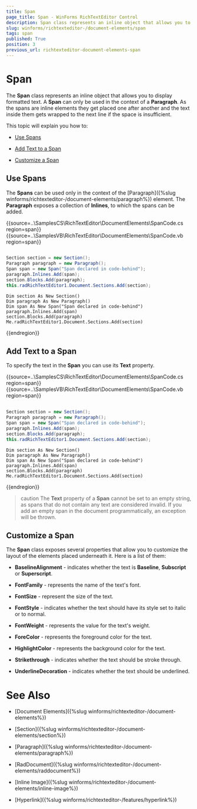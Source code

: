 ```yaml
---
title: Span
page_title: Span - WinForms RichTextEditor Control
description: Span class represents an inline object that allows you to display formatted text. A Span can only be used in the context of a Paragraph in WinForms RichTextEditor.
slug: winforms/richtexteditor-/document-elements/span
tags: span
published: True
position: 3
previous_url: richtexteditor-document-elements-span
---
```


# Span

The __Span__ class represents an inline object that allows you to display formatted text. A __Span__ can only be used in the context of a __Paragraph__. As the spans are inline elements they get placed one after another and the text inside them gets wrapped to the next line if the space is insufficient.

This topic will explain you how to:

* [Use Spans](#use-spans)

* [Add Text to a Span](#add-text-to-a-span)

* [Customize a Span](#customize-a-span)

## Use Spans

The __Spans__ can be used only in the context of the [Paragraph]({%slug winforms/richtexteditor-/document-elements/paragraph%}) element. The __Paragraph__ exposes a collection of **Inlines**, to which the spans can be added.

{{source=..\SamplesCS\RichTextEditor\DocumentElements\SpanCode.cs region=span}} 
{{source=..\SamplesVB\RichTextEditor\DocumentElements\SpanCode.vb region=span}} 

````C#
            
Section section = new Section();
Paragraph paragraph = new Paragraph();
Span span = new Span("Span declared in code-behind");
paragraph.Inlines.Add(span);
section.Blocks.Add(paragraph);
this.radRichTextEditor1.Document.Sections.Add(section);

````
````VB.NET
Dim section As New Section()
Dim paragraph As New Paragraph()
Dim span As New Span("Span declared in code-behind")
paragraph.Inlines.Add(span)
section.Blocks.Add(paragraph)
Me.radRichTextEditor1.Document.Sections.Add(section)

````

{{endregion}} 

## Add Text to a Span

To specify the text in the __Span__ you can use its __Text__ property.

{{source=..\SamplesCS\RichTextEditor\DocumentElements\SpanCode.cs region=span}} 
{{source=..\SamplesVB\RichTextEditor\DocumentElements\SpanCode.vb region=span}} 

````C#
            
Section section = new Section();
Paragraph paragraph = new Paragraph();
Span span = new Span("Span declared in code-behind");
paragraph.Inlines.Add(span);
section.Blocks.Add(paragraph);
this.radRichTextEditor1.Document.Sections.Add(section);

````
````VB.NET
Dim section As New Section()
Dim paragraph As New Paragraph()
Dim span As New Span("Span declared in code-behind")
paragraph.Inlines.Add(span)
section.Blocks.Add(paragraph)
Me.radRichTextEditor1.Document.Sections.Add(section)

````

{{endregion}} 

>caution The **Text** property of a **Span** cannot be set to an empty string, as spans that do not contain any text are considered invalid. If you add an empty span in the document programmatically, an exception will be thrown.
>

## Customize a Span

The __Span__ class exposes several properties that allow you to customize the layout of the elements placed underneath it. Here is a list of them:
        
* __BaselineAlignment__ - indicates whether the text is __Baseline__, __Subscript__ or __Superscript__.
            
* __FontFamily__ - represents the name of the text's font.
            
* __FontSize__ - represent the size of the text.
            
* __FontStyle__ - indicates whether the text should have its style set to italic or to normal.
            
* __FontWeight__ - represents the value for the text's weight.
            
* __ForeColor__ - represents the foreground color for the text.
            
* __HighlightColor__ - represents the background color for the text.
            
* __Strikethrough__ - indicates whether the text should be stroke through.
            
* __UnderlineDecoration__ - indicates whether the text should be underlined.
            
# See Also

 * [Document Elements]({%slug winforms/richtexteditor-/document-elements%})

 * [Section]({%slug winforms/richtexteditor-/document-elements/section%})

 * [Paragraph]({%slug winforms/richtexteditor-/document-elements/paragraph%})

 * [RadDocument]({%slug winforms/richtexteditor-/document-elements/raddocument%})

 * [Inline Image]({%slug winforms/richtexteditor-/document-elements/inline-image%})

 * [Hyperlink]({%slug winforms/richtexteditor-/features/hyperlink%})
